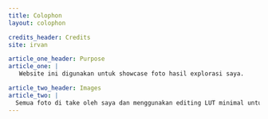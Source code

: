```yaml
---
title: Colophon
layout: colophon

credits_header: Credits
site: irvan

article_one_header: Purpose
article_one: |
   Website ini digunakan untuk showcase foto hasil explorasi saya. 

article_two_header: Images
article_two: |
  Semua foto di take oleh saya dan menggunakan editing LUT minimal untuk retouch foto.
---
```

